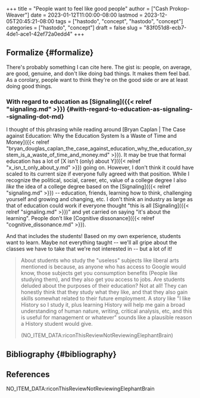 +++
title = "People want to feel like good people"
author = ["Cash Prokop-Weaver"]
date = 2023-01-12T11:00:00-08:00
lastmod = 2023-12-05T20:45:21-08:00
tags = ["hastodo", "concept", "hastodo", "concept"]
categories = ["hastodo", "concept"]
draft = false
slug = "83f051d8-ecb7-4de1-ace1-42ef72a0edd4"
+++

## Formalize {#formalize}

There's probably something I can cite here. The gist is: people, on average, are good, genuine, and don't like doing bad things. It makes them feel bad. As a corolary, people want to think they're on the good side or are at least doing good things.


### With regard to education as [Signaling]({{< relref "signaling.md" >}}) {#with-regard-to-education-as-signaling--signaling-dot-md}

I thought of this phrasing while reading around [Bryan Caplan | The Case against Education: Why the Education System Is a Waste of Time and Money]({{< relref "bryan_douglas_caplan_the_case_against_education_why_the_education_system_is_a_waste_of_time_and_money.md" >}}). It may be true that formal education has a lot of [X isn't (only) about Y]({{< relref "x_isn_t_only_about_y.md" >}}) going on. However, I don't think it could have scaled to its current size if everyone fully agreed with that position. While I recognize the political, social, career, etc, value of a college degree I also _like_ the idea of a college degree based on the [Signaling]({{< relref "signaling.md" >}}) -- education, friends, learning how to think, challenging yourself and growing and changing, etc. I don't think an industry as large as that of education could work if everyone thought "this is all [Signaling]({{< relref "signaling.md" >}})" and yet carried on saying "it's about the learning". People don't like [Cognitive dissonance]({{< relref "cognitive_dissonance.md" >}}).

And that includes the students! Based on my own experience, students want to learn. Maybe not everything taught -- we'll all gripe about the classes we have to take that we're not interested in -- but a lot of it!

> About students who study the "useless" subjects like liberal arts mentioned is because, as anyone who has access to Google would know, those subjects get you consumption benefits (People like studying them), and they also get you access to jobs. Are students deluded about the purposes of their education? Not at all! They can honestly think that they study what they like, and that they also gain skills somewhat related to their future employment. A story like "I like History so I study it, plus learning History will help me gain a broad understanding of human nature, writing, critical analysis, etc, and this is useful for management or whatever" sounds like a plausible reason a History student would give.
>
> (NO_ITEM_DATA:riconThisReviewNotReviewingElephantBrain)


## Bibliography {#bibliography}

## References

<style>.csl-entry{text-indent: -1.5em; margin-left: 1.5em;}</style><div class="csl-bib-body">
  <div class="csl-entry">NO_ITEM_DATA:riconThisReviewNotReviewingElephantBrain</div>
</div>
